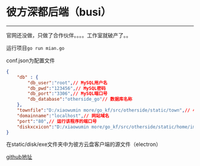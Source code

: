 # 彼方深都后端（busi）

---

官网还没做，只做了合作伙伴。。。。工作室就破产了。。

运行项目`go run mian.go`

conf.json为配置文件

```json
{
    "db" : {
        "db_user":"root",// MySQL用户名
        "db_pwd":"123456",// MySQL密码
        "db_port":"3306",// MySQL端口号
        "db_database":"otherside_go"// 数据库名称
    },
    "townfile":"D:/xiaowumin more/go_kf/src/otherside/static/town",// 小镇网盘文件存放 注意：最后面不要加“/”
    "domainname":"localhost",// 网站域名
    "port":"80",// 运行该程序的端口号
    "diskxcxicon":"D:/xiaowumin more/go_kf/src/otherside/static/home/img/disk_xcx_icon"// 图标存放处
}
```

在static/disk/exe文件夹中为彼方云盘客户端的源文件（electron）

[github地址](https://github.com/xiaowumin-mark/otherside-cloud)
